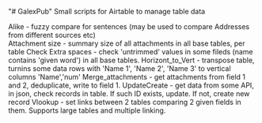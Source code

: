 "# GalexPub" 
Small scripts for Airtable to manage table data

Alike - fuzzy compare for sentences (may be used to compare Addresses from different sources etc)  
Attachment size - summary size of all attachments in all base tables, per table
Check Extra spaces - check 'untrimmed' values in some fileds (name contains 'given word') in all base tables. 
Horizont_to_Vert - transpose table, turnins some data rows with 'Name 1', 'Name 2', 'Name 3' to vertical columns 'Name','num'
Merge_attachments - get attachments from field 1 and 2, deduplicate, write to field 1.
UpdateCreate - get data from some API, in json, check records in table. If such ID exists, update. If not, create new record
Vlookup - set links between 2 tables comparing 2 given fields in them. Supports large tables and multiple linking.


